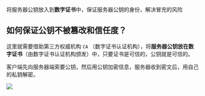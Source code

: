 将服务器公钥放入到**数字证书**中，保证服务器公钥的身份，解决冒充的风险

## 如何保证公钥不被篡改和信任度？

这里就需要借助第三方权威机构 `CA` （数字证书认证机构），将**服务器公钥放在数字证书**（由数字证书认证机构颁发）中，只要证书是可信的，公钥就是可信的。



客户端先向服务器端索要公钥，然后用公钥加密信息，服务器收到密文后，用自己的私钥解密。

![](https://youpaiyun.zongqilive.cn/image/20210208153601.png)



